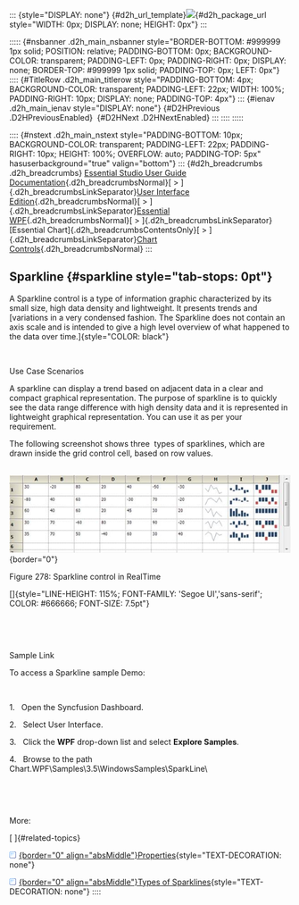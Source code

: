 ::: {style="DISPLAY: none"}
[](ms-xhelp:///?Id=d2h_url_template){#d2h_url_template}![](!package_url!){#d2h_package_url style="WIDTH: 0px; DISPLAY: none; HEIGHT: 0px"}
:::

::::: {#nsbanner .d2h_main_nsbanner style="BORDER-BOTTOM: #999999 1px solid; POSITION: relative; PADDING-BOTTOM: 0px; BACKGROUND-COLOR: transparent; PADDING-LEFT: 0px; PADDING-RIGHT: 0px; DISPLAY: none; BORDER-TOP: #999999 1px solid; PADDING-TOP: 0px; LEFT: 0px"}
:::: {#TitleRow .d2h_main_titlerow style="PADDING-BOTTOM: 4px; BACKGROUND-COLOR: transparent; PADDING-LEFT: 22px; WIDTH: 100%; PADDING-RIGHT: 10px; DISPLAY: none; PADDING-TOP: 4px"}
::: {#ienav .d2h_main_ienav style="DISPLAY: none"}
[](ms-xhelp:///?Id=2fd7798e-5879-4660-a364-7579729520f2){#D2HPrevious .D2HPreviousEnabled}  [](ms-xhelp:///?Id=15dfdb4c-5141-4ae4-ad93-28187dc7efc8){#D2HNext .D2HNextEnabled}
:::
::::
:::::

:::: {#nstext .d2h_main_nstext style="PADDING-BOTTOM: 10px; BACKGROUND-COLOR: transparent; PADDING-LEFT: 22px; PADDING-RIGHT: 10px; HEIGHT: 100%; OVERFLOW: auto; PADDING-TOP: 5px" hasuserbackground="true" valign="bottom"}
::: {#d2h_breadcrumbs .d2h_breadcrumbs}
[Essential Studio User Guide Documentation](ms-xhelp:///?Id=12457748-09e3-4d74-a240-8e049cedf030){.d2h_breadcrumbsNormal}[ \> ]{.d2h_breadcrumbsLinkSeparator}[User Interface Edition](ms-xhelp:///?Id=c29296b7-531c-413b-a0ec-488ca1f7f669){.d2h_breadcrumbsNormal}[ \> ]{.d2h_breadcrumbsLinkSeparator}[Essential WPF](ms-xhelp:///?Id=7f4f82c5-151c-4262-94d0-75c4626c77bc){.d2h_breadcrumbsNormal}[ \> ]{.d2h_breadcrumbsLinkSeparator}[Essential Chart]{.d2h_breadcrumbsContentsOnly}[ \> ]{.d2h_breadcrumbsLinkSeparator}[Chart Controls](ms-xhelp:///?Id=a31cf788-e675-45c2-abaf-c10c20850169){.d2h_breadcrumbsNormal}
:::

## Sparkline {#sparkline style="tab-stops: 0pt"}

A Sparkline control is a type of information graphic characterized by its small size, high data density and lightweight. It presents trends and [variations in a very condensed fashion. The Sparkline does not contain an axis scale and is intended to give a high level overview of what happened to the data over time.]{style="COLOR: black"}

 

Use Case Scenarios

A sparkline can display a trend based on adjacent data in a clear and compact graphical representation. The purpose of sparkline is to quickly see the data range difference with high density data and it is represented in lightweight graphical representation. You can use it as per your requirement.

The following screenshot shows three  types of sparklines, which are  drawn inside the grid control cell, based on row values.

 ![](ImagesExt/image81_290.jpg){border="0"}

Figure 278: Sparkline control in RealTime

[]{style="LINE-HEIGHT: 115%; FONT-FAMILY: 'Segoe UI','sans-serif'; COLOR: #666666; FONT-SIZE: 7.5pt"} 

 

 

Sample Link

To access a Sparkline sample Demo:

 

1.   Open the Syncfusion Dashboard.

2.   Select User Interface.

3.   Click the **WPF** drop-down list and select **Explore Samples**.

4.   Browse to the path Chart.WPF\\Samples\\3.5\\WindowsSamples\\SparkLine\\

 

 

More:

[ ]{#related-topics}

[![](button.gif){border="0" align="absMiddle"}Properties](ms-xhelp:///?Id=15dfdb4c-5141-4ae4-ad93-28187dc7efc8){style="TEXT-DECORATION: none"}

[![](button.gif){border="0" align="absMiddle"}Types of Sparklines](ms-xhelp:///?Id=097815eb-2181-4399-8c02-488923d12378){style="TEXT-DECORATION: none"}
::::
